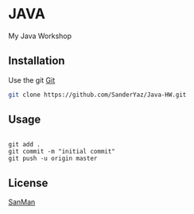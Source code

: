# JAVA

My Java Workshop

## Installation

Use the git [Git](https://github.com/SanderYaz/Java-HW)

```bash
git clone https://github.com/SanderYaz/Java-HW.git
```

## Usage

```Terminal

git add .
git commit -m "initial commit"
git push -u origin master

```

## License
[SanMan](https://github.com/SanderYaz/)

